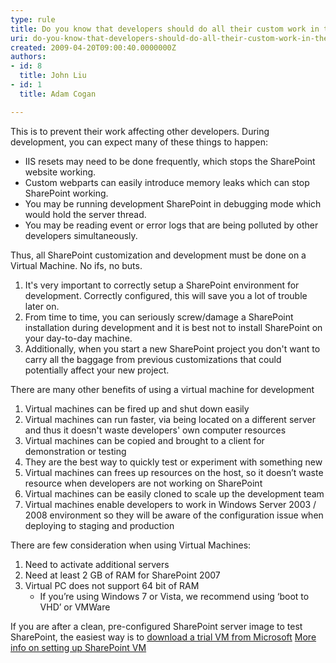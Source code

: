```yaml
---
type: rule
title: Do you know that developers should do all their custom work in their own SharePoint development environment?
uri: do-you-know-that-developers-should-do-all-their-custom-work-in-their-own-sharepoint-development-environment
created: 2009-04-20T09:00:40.0000000Z
authors:
- id: 8
  title: John Liu
- id: 1
  title: Adam Cogan

---
```


 This is to prevent their work affecting other developers. During development, you can expect many of these things to happen: 

- IIS resets may need to be done frequently, which stops the SharePoint website working.
- Custom webparts can easily introduce memory leaks which can stop SharePoint working.
- You may be running development SharePoint in debugging mode which would hold the server thread.
- You may be reading event or error logs that are being polluted by other developers simultaneously.


Thus, all SharePoint customization and development must be done on a Virtual Machine. No ifs, no buts.

1. It's very important to correctly setup a SharePoint environment for development. Correctly configured, this will save you a lot of trouble later on.
2. From time to time, you can seriously screw/damage a SharePoint installation during development and it is best not to install SharePoint on your day-to-day machine.
3. Additionally, when you start a new SharePoint project you don't want to carry all the baggage from previous customizations that could potentially affect your new project.




There are many other benefits of using a virtual machine for development

1. Virtual machines can be fired up and shut down easily
2. Virtual machines can run faster, via being located on a different server and thus it doesn't waste developers' own computer resources
3. Virtual machines can be copied and brought to a client for demonstration or testing
4. They are the best way to quickly test or experiment with something new
5. Virtual machines can frees up resources on the host, so it doesn’t waste resource when developers are not working on SharePoint
6. Virtual machines can be easily cloned to scale up the development team
7. Virtual machines enable developers to work in Windows Server 2003 / 2008 environment so they will be aware of the configuration issue when deploying to staging and production


There are few consideration when using Virtual Machines:

1. Need to activate additional servers
2. Need at least 2 GB of RAM for SharePoint 2007
3. Virtual PC does not support 64 bit of RAM
    - If you’re using Windows 7 or Vista, we recommend using ‘boot to VHD’ or VMWare


If you are after a clean, pre-configured SharePoint server image to test SharePoint, the easiest way is to [download a trial VM from Microsoft](http&#58;//www.microsoft.com/downloads/details.aspx?FamilyID=67f93dcb-ada8-4db5-a47b-df17e14b2c74&amp;displaylang=en)
[More info on setting up SharePoint VM](http&#58;//www.ssw.com.au/ssw/Standards/DeveloperSharePoint/VMDevelopment.aspx)
